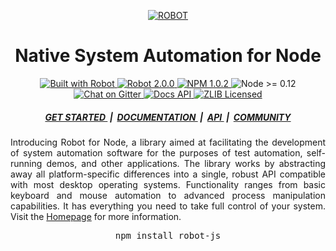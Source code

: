 <p align="center"> <a target="_blank" href="http://getrobot.net"> <img src="http://getrobot.net/common/gh-header.png" alt="ROBOT" /> </a> </p>  <h1 align="center"> Native System Automation for Node </h1>  <p align="center"> <a target="_blank" href="http://getrobot.net"> <img src="https://img.shields.io/badge/built_with-ROBOT-C86414.svg?style=flat-square" alt="Built with Robot" /> </a>  <a target="_blank" href="https://github.com/robot/robot"> <img src="https://img.shields.io/badge/robot-2.0.0-C86414.svg?style=flat-square" alt="Robot 2.0.0" /> </a>  <a target="_blank" href="https://npmjs.com/package/robot-js"> <img src="https://img.shields.io/badge/npm-1.0.2-C86414.svg?style=flat-square" alt="NPM 1.0.2" /> </a>  <img src="https://img.shields.io/badge/node->=_0.12-C86414.svg?style=flat-square" alt="Node >= 0.12" />  <a target="_blank" href="https://gitter.im/robot/robot-js"> <img src="https://img.shields.io/badge/chat_on-GITTER-C86414.svg?style=flat-square" alt="Chat on Gitter" /> </a>  <a target="_blank" href="http://getrobot.net/docs/node.html"> <img src="https://img.shields.io/badge/docs-API-C86414.svg?style=flat-square" alt="Docs API" /> </a>  <a target="_blank" href="https://opensource.org/licenses/Zlib"> <img src="https://img.shields.io/badge/license-ZLIB-C86414.svg?style=flat-square" alt="ZLIB Licensed" /> </a> </p>  <h5 align="center"> <a target="_blank" href="http://getrobot.net/docs/node.html"> GET STARTED </a> &nbsp;|&nbsp; <a target="_blank" href="http://getrobot.net/docs/about.html"> DOCUMENTATION </a> &nbsp;|&nbsp; <a target="_blank" href="http://getrobot.net/api/global.html"> API </a> &nbsp;|&nbsp; <a target="_blank" href="http://getrobot.net/docs/philosophy.html"> COMMUNITY </a> </h5>  <p align="justify"> Introducing Robot for Node, a library aimed at facilitating the development of system automation software for the purposes of test automation, self-running demos, and other applications. The library works by abstracting away all platform-specific differences into a single, robust API compatible with most desktop operating systems. Functionality ranges from basic keyboard and mouse automation to advanced process manipulation capabilities. It has everything you need to take full control of your system. Visit the <a target="_blank" href="http://getrobot.net">Homepage</a> for more information. </p>  <pre align="center">npm install robot-js</pre> 